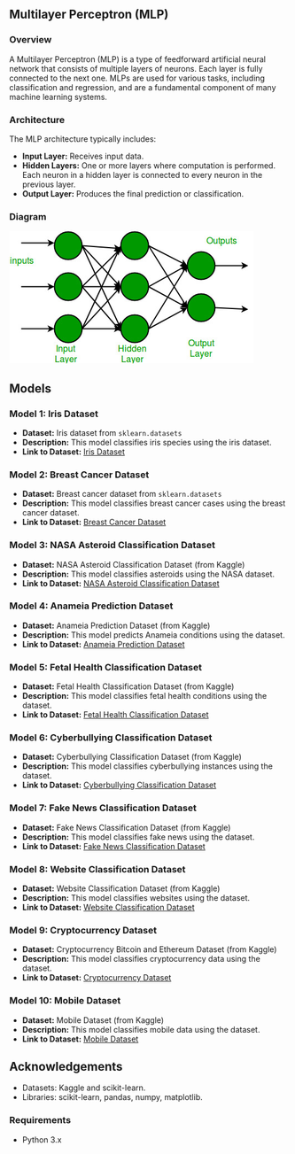 <!-- Readme -->

## Multilayer Perceptron (MLP)

### Overview

A Multilayer Perceptron (MLP) is a type of feedforward artificial neural network that consists of multiple layers of neurons. Each layer is fully connected to the next one. MLPs are used for various tasks, including classification and regression, and are a fundamental component of many machine learning systems.

### Architecture

The MLP architecture typically includes:
- **Input Layer:** Receives input data.
- **Hidden Layers:** One or more layers where computation is performed. Each neuron in a hidden layer is connected to every neuron in the previous layer.
- **Output Layer:** Produces the final prediction or classification.

### Diagram

![MLP Diagram](./MLP.jpg)

## Models

### Model 1: Iris Dataset
- **Dataset:** Iris dataset from `sklearn.datasets`
- **Description:** This model classifies iris species using the iris dataset.
- **Link to Dataset:** [Iris Dataset](https://scikit-learn.org/stable/modules/generated/sklearn.datasets.load_iris.html)

### Model 2: Breast Cancer Dataset
- **Dataset:** Breast cancer dataset from `sklearn.datasets`
- **Description:** This model classifies breast cancer cases using the breast cancer dataset.
- **Link to Dataset:** [Breast Cancer Dataset](https://scikit-learn.org/stable/modules/generated/sklearn.datasets.load_breast_cancer.html)

### Model 3: NASA Asteroid Classification Dataset
- **Dataset:** NASA Asteroid Classification Dataset (from Kaggle)
- **Description:** This model classifies asteroids using the NASA dataset.
- **Link to Dataset:** [NASA Asteroid Classification Dataset](https://www.kaggle.com/datasets/shrutimehta/nasa-asteroids-classification)

### Model 4: Anameia Prediction Dataset
- **Dataset:** Anameia Prediction Dataset (from Kaggle)
- **Description:** This model predicts Anameia conditions using the dataset.
- **Link to Dataset:** [Anameia Prediction Dataset](https://www.kaggle.com/datasets/humairmunir/anaemia-prediction)

### Model 5: Fetal Health Classification Dataset
- **Dataset:** Fetal Health Classification Dataset (from Kaggle)
- **Description:** This model classifies fetal health conditions using the dataset.
- **Link to Dataset:** [Fetal Health Classification Dataset](https://www.kaggle.com/datasets/andrewmvd/fetal-health-classification)

### Model 6: Cyberbullying Classification Dataset
- **Dataset:** Cyberbullying Classification Dataset (from Kaggle)
- **Description:** This model classifies cyberbullying instances using the dataset.
- **Link to Dataset:** [Cyberbullying Classification Dataset]( https://www.kaggle.com/datasets/andrewmvd/cyberbullying-classification)

### Model 7: Fake News Classification Dataset
- **Dataset:** Fake News Classification Dataset (from Kaggle)
- **Description:** This model classifies fake news using the dataset.
- **Link to Dataset:** [Fake News Classification Dataset](https://www.kaggle.com/datasets/saurabhshahane/fake-news-classification)

### Model 8: Website Classification Dataset
- **Dataset:** Website Classification Dataset (from Kaggle)
- **Description:** This model classifies websites using the dataset.
- **Link to Dataset:** [Website Classification Dataset](https://www.kaggle.com/datasets/hetulmehta/website-classification)

### Model 9: Cryptocurrency Dataset
- **Dataset:** Cryptocurrency Bitcoin and Ethereum Dataset (from Kaggle)
- **Description:** This model classifies cryptocurrency data using the dataset.
- **Link to Dataset:** [Cryptocurrency Dataset](https://www.kaggle.com/datasets/zsinghrahulk/crypto-currency-bitcoin-and-ethereum-data)

### Model 10: Mobile Dataset
- **Dataset:** Mobile Dataset (from Kaggle)
- **Description:** This model classifies mobile data using the dataset.
- **Link to Dataset:** [Mobile Dataset](https://www.kaggle.com/datasets/jacksondivakarr/phone-classification-dataset)

## Acknowledgements

- Datasets: Kaggle and scikit-learn.
- Libraries: scikit-learn, pandas, numpy, matplotlib.

### Requirements

- Python 3.x

